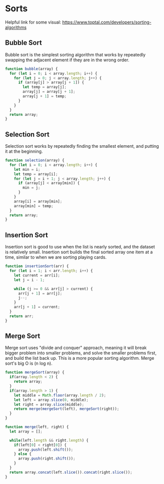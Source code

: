 # Sorts

Helpful link for some visual: https://www.toptal.com/developers/sorting-algorithms

## Bubble Sort
Bubble sort is the simplest sorting algorithm that works by repeatedly swapping the adjacent element if they are in the wrong order.

```js
function bubble(array) {
  for (let i = 0; i < array.length; i++) {
    for (let j = 0; j < array.length; j++) {
      if (array[j] > array[j + 1]) {
        let temp = array[j];
        array[j] = array[j + 1];
        array[j + 1] = temp;
      }
    }
  }
  return array;
}
```

## Selection Sort
Selection sort works by repeatedly finding the smallest element, and putting it at the beginning. 

```js
function selection(array) {
  for (let i = 0; i < array.length; i++) {
    let min = i;
    let temp = array[i];
    for (let j = i + 1; j < array.length; j++) {
      if (array[j] < array[min]) {
        min = j;
      }
    }
    array[i] = array[min];
    array[min] = temp;
  }
  return array;
}
```

## Insertion Sort
Insertion sort is good to use when the list is nearly sorted, and the dataset is relatively small. Insertion sort builds the final sorted array one item at a time, similar to when we are sorting playing cards. 

```js
function insertionSort(arr) {
  for (let i = 1; i < arr.length; i++) {
    let current = arr[i];
    let j = i - 1;

    while (j >= 0 && arr[j] > current) {
      arr[j + 1] = arr[j];
      j--;
    }
    arr[j + 1] = current;
  }
  return arr;
}
```

## Merge Sort 
Merge sort uses "divide and conquer" approach, meaning it will break bigger problem into smaller problems, and solve the smaller problems first, and build the list back up. This is a more popular sorting algorithm. Merge sort's big O is (n log n). 

```js
function mergeSort(array) {
  if(array.length < 2) {
    return array;
  }
  if(array.length > 1) {
    let middle = Math.floor(array.length / 2);
    let left = array.slice(0, middle);
    let right = array.slice(middle);
    return merge(mergeSort(left), mergeSort(right));
  }
}

function merge(left, right) {
  let array = [];

  while(left.length && right.length) {
    if(left[0] < right[0]) {
      array.push(left.shift());
    } else {
      array.push(right.shift());
    }
  }
  return array.concat(left.slice()).concat(right.slice());
}
```
